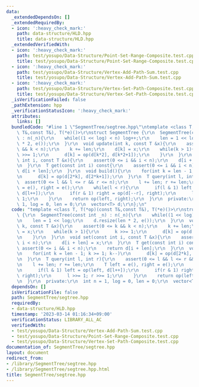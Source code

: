 ```yaml
---
data:
  _extendedDependsOn: []
  _extendedRequiredBy:
  - icon: ':heavy_check_mark:'
    path: data-structure/HLD.hpp
    title: data-structure/HLD.hpp
  _extendedVerifiedWith:
  - icon: ':heavy_check_mark:'
    path: test/yosupo/Data-Structure/Point-Set-Range-Composite.test.cpp
    title: test/yosupo/Data-Structure/Point-Set-Range-Composite.test.cpp
  - icon: ':heavy_check_mark:'
    path: test/yosupo/Data-Structure/Vertex-Add-Path-Sum.test.cpp
    title: test/yosupo/Data-Structure/Vertex-Add-Path-Sum.test.cpp
  - icon: ':heavy_check_mark:'
    path: test/yosupo/Data-Structure/Vertex-Set-Path-Composite.test.cpp
    title: test/yosupo/Data-Structure/Vertex-Set-Path-Composite.test.cpp
  _isVerificationFailed: false
  _pathExtension: hpp
  _verificationStatusIcon: ':heavy_check_mark:'
  attributes:
    links: []
  bundledCode: "#line 1 \"SegmentTree/segtree.hpp\"\ntemplate <class T, T(*op)(const\
    \ T&,const T&), T(*e)()>\r\nstruct SegmentTree {\r\n  SegmentTree(const int _n)\
    \ : n(_n){\r\n    while((1 << log) < n) log++;\r\n    len = 1 << log;\r\n    d.resize(len\
    \ * 2, e());\r\n  }\r\n  void update(int k, const T &x){\r\n    assert(0 <= k\
    \ && k < n);\r\n    k += len;\r\n    d[k] = x;\r\n    while(k > 1){\r\n      k\
    \ >>= 1;\r\n      d[k] = op(d[k*2], d[k*2+1]);\r\n    }\r\n  }\r\n  void set(const\
    \ int i, const T &x){\r\n    assert(0 <= i && i < n);\r\n    d[i + len] = x;\r\
    \n  }\r\n  T get(const int i) const{\r\n    assert(0 <= i && i < n);\r\n    return\
    \ d[i + len];\r\n  }\r\n  void build(){\r\n    for(int k = len - 1; k >= 1; k--)\r\
    \n      d[k] = op(d[2*k], d[2*k+1]);\r\n  }\r\n  T query(int l, int r){\r\n  \
    \  assert(0 <= l && l <= r && r <= n);\r\n    l += len; r += len;\r\n    T left\
    \ = e(), right = e();\r\n    while(l < r){\r\n      if(l & 1) left = op(left,\
    \ d[l++]);\r\n      if(r & 1) right = op(d[--r], right);\r\n      l >>= 1; r >>=\
    \ 1;\r\n    }\r\n    return op(left, right);\r\n  }\r\n  private:\r\n  int n =\
    \ 1, log = 0, len = 0;\r\n  vector<T> d;\r\n};\n"
  code: "template <class T, T(*op)(const T&,const T&), T(*e)()>\r\nstruct SegmentTree\
    \ {\r\n  SegmentTree(const int _n) : n(_n){\r\n    while((1 << log) < n) log++;\r\
    \n    len = 1 << log;\r\n    d.resize(len * 2, e());\r\n  }\r\n  void update(int\
    \ k, const T &x){\r\n    assert(0 <= k && k < n);\r\n    k += len;\r\n    d[k]\
    \ = x;\r\n    while(k > 1){\r\n      k >>= 1;\r\n      d[k] = op(d[k*2], d[k*2+1]);\r\
    \n    }\r\n  }\r\n  void set(const int i, const T &x){\r\n    assert(0 <= i &&\
    \ i < n);\r\n    d[i + len] = x;\r\n  }\r\n  T get(const int i) const{\r\n   \
    \ assert(0 <= i && i < n);\r\n    return d[i + len];\r\n  }\r\n  void build(){\r\
    \n    for(int k = len - 1; k >= 1; k--)\r\n      d[k] = op(d[2*k], d[2*k+1]);\r\
    \n  }\r\n  T query(int l, int r){\r\n    assert(0 <= l && l <= r && r <= n);\r\
    \n    l += len; r += len;\r\n    T left = e(), right = e();\r\n    while(l < r){\r\
    \n      if(l & 1) left = op(left, d[l++]);\r\n      if(r & 1) right = op(d[--r],\
    \ right);\r\n      l >>= 1; r >>= 1;\r\n    }\r\n    return op(left, right);\r\
    \n  }\r\n  private:\r\n  int n = 1, log = 0, len = 0;\r\n  vector<T> d;\r\n};"
  dependsOn: []
  isVerificationFile: false
  path: SegmentTree/segtree.hpp
  requiredBy:
  - data-structure/HLD.hpp
  timestamp: '2023-03-14 01:16:34+09:00'
  verificationStatus: LIBRARY_ALL_AC
  verifiedWith:
  - test/yosupo/Data-Structure/Vertex-Add-Path-Sum.test.cpp
  - test/yosupo/Data-Structure/Point-Set-Range-Composite.test.cpp
  - test/yosupo/Data-Structure/Vertex-Set-Path-Composite.test.cpp
documentation_of: SegmentTree/segtree.hpp
layout: document
redirect_from:
- /library/SegmentTree/segtree.hpp
- /library/SegmentTree/segtree.hpp.html
title: SegmentTree/segtree.hpp
---
```

